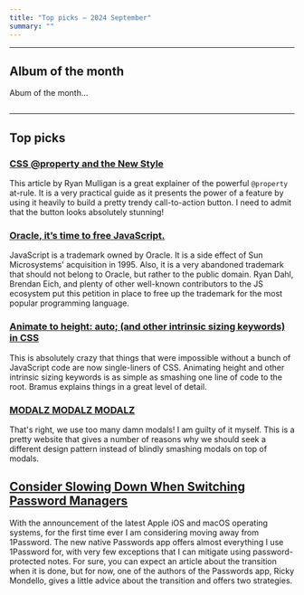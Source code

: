 ```yaml
---
title: "Top picks — 2024 September"
summary: ""
---
```



---

## Album of the month

Abum of the month...

![]()

---

## Top picks

### [CSS @property and the New Style](https://ryanmulligan.dev/blog/css-property-new-style/)

This article by Ryan Mulligan is a great explainer of the powerful `@property` at-rule. It is a very practical guide as it presents the power of a feature by using it heavily to build a pretty trendy call-to-action button. I need to admit that the button looks absolutely stunning!

### [Oracle, it’s time to free JavaScript.](https://javascript.tm)

JavaScript is a trademark owned by Oracle. It is a side effect of Sun Microsystems' acquisition in 1995. Also, it is a very abandoned trademark that should not belong to Oracle, but rather to the public domain. Ryan Dahl, Brendan Eich, and plenty of other well-known contributors to the JS ecosystem put this petition in place to free up the trademark for the most popular programming language.

### [Animate to height: auto; (and other intrinsic sizing keywords) in CSS](https://developer.chrome.com/docs/css-ui/animate-to-height-auto)

This is absolutely crazy that things that were impossible without a bunch of JavaScript code are now single-liners of CSS. Animating height and other intrinsic sizing keywords is as simple as smashing one line of code to the root. Bramus explains things in a great level of detail.

### [MODALZ MODALZ MODALZ](https://modalzmodalzmodalz.com/)

That's right, we use too many damn modals! I am guilty of it myself. This is a pretty website that gives a number of reasons why we should seek a different design pattern instead of blindly smashing modals on top of modals.

## [Consider Slowing Down When Switching Password Managers](https://rmondello.com/2024/09/19/consider-slowing-down-when-switching-password-managers/)

With the announcement of the latest Apple iOS and macOS operating systems, for the first time ever I am considering moving away from 1Password. The new native Passwords app offers almost everything I use 1Password for, with very few exceptions that I can mitigate using password-protected notes. For sure, you can expect an article about the transition when it is done, but for now, one of the authors of the Passwords app, Ricky Mondello, gives a little advice about the transition and offers two strategies.
